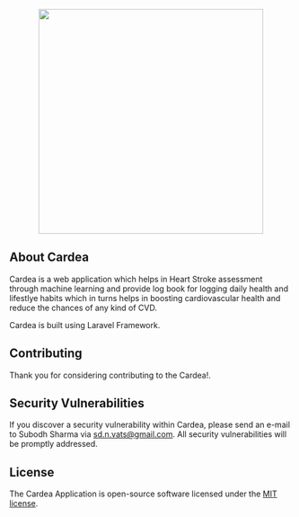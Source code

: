 <p align="center"><img src="https://cardeavic.me/images/CardeaLogo_report.png" width="400"></p>

## About Cardea

Cardea is a web application which helps in Heart Stroke assessment through machine learning and provide log book for logging daily health and lifestlye habits which in turns helps in boosting cardiovascular health and reduce the chances of any kind of CVD. 

Cardea is built using Laravel Framework.


## Contributing

Thank you for considering contributing to the Cardea!.

## Security Vulnerabilities

If you discover a security vulnerability within Cardea, please send an e-mail to Subodh Sharma via [sd.n.vats@gmail.com](mailto:sd.n.vats@gmail.com). All security vulnerabilities will be promptly addressed.

## License

The Cardea Application is open-source software licensed under the [MIT license](https://opensource.org/licenses/MIT).
